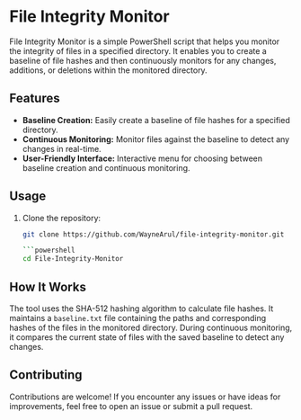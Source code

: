 # File Integrity Monitor

File Integrity Monitor is a simple PowerShell script that helps you monitor the integrity of files in a specified directory. It enables you to create a baseline of file hashes and then continuously monitors for any changes, additions, or deletions within the monitored directory.

## Features

- **Baseline Creation:** Easily create a baseline of file hashes for a specified directory.
- **Continuous Monitoring:** Monitor files against the baseline to detect any changes in real-time.
- **User-Friendly Interface:** Interactive menu for choosing between baseline creation and continuous monitoring.

## Usage

1. Clone the repository:

   ```bash
   git clone https://github.com/WayneArul/file-integrity-monitor.git

   ```powershell
   cd File-Integrity-Monitor

## How It Works

The tool uses the SHA-512 hashing algorithm to calculate file hashes. It maintains a `baseline.txt` file containing the paths and corresponding hashes of the files in the monitored directory. During continuous monitoring, it compares the current state of files with the saved baseline to detect any changes.

## Contributing

Contributions are welcome! If you encounter any issues or have ideas for improvements, feel free to open an issue or submit a pull request.
